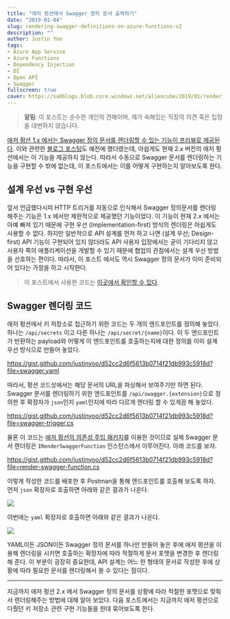 ```yaml
---
title: "애저 펑션에서 Swagger 정의 문서 출력하기"
date: "2019-01-04"
slug: rendering-swagger-definitions-on-azure-functions-v2
description: ""
author: Justin Yoo
tags:
- Azure App Service
- Azure Functions
- Dependency Injection
- DI
- Open API
- Swagger
fullscreen: true
cover: https://sa0blogs.blob.core.windows.net/aliencube/2019/01/rendering-swagger-definitions-on-azure-functions-00.png
---
```


> **알림**: 이 포스트는 순수한 개인의 견해이며, 제가 속해있는 직장의 의견 혹은 입장을 대변하지 않습니다.

[애저 펑션 1.x 에서는 Swagger 정의 문서를 렌더링할 수 있는 기능이 프리뷰로 제공된다](https://docs.microsoft.com/en-us/azure/azure-functions/functions-openapi-definition). 이와 관련한 [블로그 포스팅](https://blog.aliencube.org/ko/2017/06/12/azure-functions-with-swagger/)도 예전에 했더랬는데, 아쉽게도 현재 2.x 버전의 애저 펑션에서는 이 기능을 제공하지 않는다. 따라서 수동으로 Swagger 문서를 렌더링하는 기능을 구현할 수 밖에 없는데, 이 포스트에서는 이를 어떻게 구현하는지 알아보도록 한다.

## 설계 우선 vs 구현 우선

앞서 언급했다시피 HTTP 트리거를 자동으로 인식해서 Swagger 정의문서를 렌더링 해주는 기능은 1.x 에서만 제한적으로 제공했던 기능이었다. 이 기능이 현재 2.x 에서는 아예 빠져 있기 때문에 구현 우선 (Implementation-first) 방식의 렌더링은 아쉽게도 사용할 수 없다. 하지만 일반적으로 API 설계를 먼저 하고 나면 (설계 우선; Design-first) API 기능이 구현되어 있지 않더라도 API 사용자 입장에서는 굳이 기다리지 않고 사용자 쪽의 애플리케이션을 개발할 수 있기 때문에 협업의 관점에서는 설계 우선 방법을 선호하는 편이다. 따라서, 이 포스트 에서도 역시 Swagger 정의 문서가 이미 준비되어 있다는 가정을 하고 시작한다.

> 이 포스트에서 사용한 코드는 [이곳에서 확인할 수 있다](https://github.com/aliencube/Key-Vault-Connector-for-Logic-Apps).

## Swagger 렌더링 코드

애저 펑션에서 키 저장소로 접근하기 위한 코드는 두 개의 엔드포인트를 정의해 놓았다. 하나는 `/api/secrets` 이고 다른 하나는 `/api/secret/{name}`이다. 이 두 엔드포인트가 반환하는 payload와 어떻게 이 엔드포인트를 호출하는지에 대한 정의를 이미 설계 우선 방식으로 만들어 놓았다.

https://gist.github.com/justinyoo/d52cc2d6f5613b0714f21db993c5918d?file=swagger.yaml

따라서, 펑션 코드상에서는 해당 문서의 URL을 파싱해서 보여주기만 하면 된다. Swagger 문서를 렌더링하기 위한 엔드포인트를 `/api/swagger.{extension}`으로 정의한 후 확장자가 `json`인지 `yaml`인지에 따라 다르게 렌더링 할 수 있게끔 해 놓았다.

https://gist.github.com/justinyoo/d52cc2d6f5613b0714f21db993c5918d?file=swagger-trigger.cs

물론 이 코드는 [애저 펑션의 의존성 주입 패키지](https://www.nuget.org/packages/Aliencube.AzureFunctions.Extensions.DependencyInjection/)를 이용한 것이므로 실제 Swagger 문서 렌더링은 `IRenderSwaggerFunction` 인스턴스에서 이루어진다. 아래 코드를 보자.

https://gist.github.com/justinyoo/d52cc2d6f5613b0714f21db993c5918d?file=render-swagger-function.cs

이렇게 작성한 코드를 배포한 후 Postman을 통해 엔드포인트를 호출해 보도록 하자. 먼저 `json` 확장자로 호출하면 아래와 같은 결과가 나온다.

![](https://sa0blogs.blob.core.windows.net/aliencube/2019/01/rendering-swagger-definitions-on-azure-functions-01.png)

이번에는 `yaml` 확장자로 호출하면 아래와 같은 결과가 나온다.

![](https://sa0blogs.blob.core.windows.net/aliencube/2019/01/rendering-swagger-definitions-on-azure-functions-02.png)

YAML이든 JSON이든 Swagger 정의 문서를 하나만 만들어 놓은 후에 애저 펑션을 이용해 렌더링을 시키면 호출하는 확장자에 따라 적절하게 문서 포맷을 변경한 후 렌더링해 준다. 이 부분이 굉장히 중요한데, API 설계는 어느 한 형태의 문서로 작성한 후에 상황에 따라 필요한 문서를 렌더링해서 쓸 수 있다는 점이다.

* * *

지금까지 애저 펑션 2.x 에서 Swagger 정의 문서를 상황에 따라 적절한 포맷으로 맞춰서 렌더링해주는 방법에 대해 알아 보았다. 다음 포스트에서는 지금까지 애저 펑션으로 다뤘던 키 저장소 관련 구현 기능들을 한데 묶어보도록 한다.
